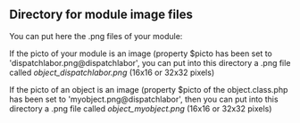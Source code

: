 
Directory for module image files
--------------------------------

You can put here the .png files of your module:


If the picto of your module is an image (property $picto has been set to 'dispatchlabor.png@dispatchlabor', you can put into this
directory a .png file called *object_dispatchlabor.png* (16x16 or 32x32 pixels)


If the picto of an object is an image (property $picto of the object.class.php has been set to 'myobject.png@dispatchlabor', then you can put into this
directory a .png file called *object_myobject.png* (16x16 or 32x32 pixels)


